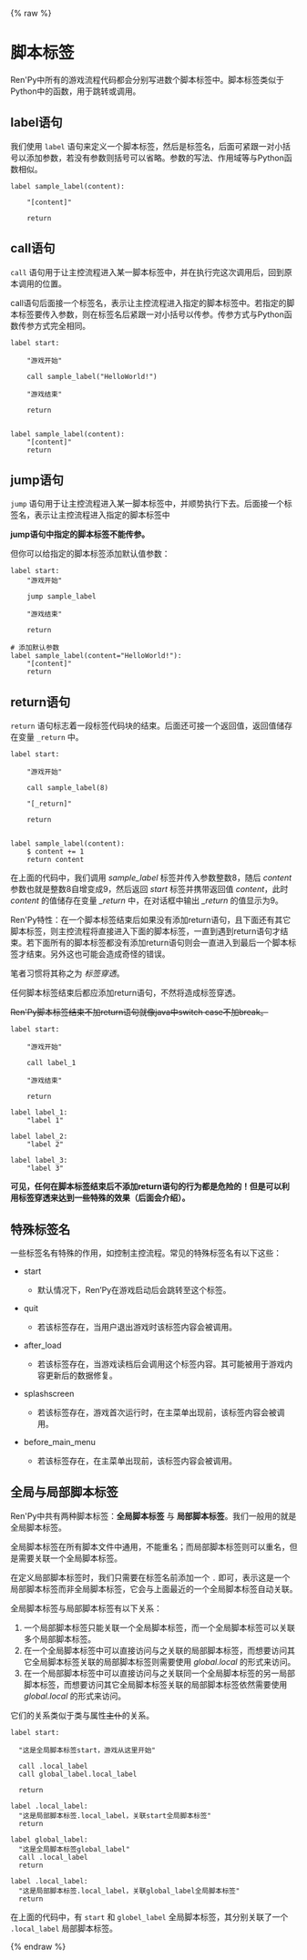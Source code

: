{% raw %}

# 脚本标签

Ren'Py中所有的游戏流程代码都会分别写进数个脚本标签中。脚本标签类似于Python中的函数，用于跳转或调用。

## label语句

我们使用 `label` 语句来定义一个脚本标签，然后是标签名，后面可紧跟一对小括号以添加参数，若没有参数则括号可以省略。参数的写法、作用域等与Python函数相似。

```renpy
label sample_label(content):

    "[content]"

    return
```

## call语句

`call` 语句用于让主控流程进入某一脚本标签中，并在执行完这次调用后，回到原本调用的位置。

 call语句后面接一个标签名，表示让主控流程进入指定的脚本标签中。若指定的脚本标签要传入参数，则在标签名后紧跟一对小括号以传参。传参方式与Python函数传参方式完全相同。

```renpy
label start:

    "游戏开始"

    call sample_label("HelloWorld!")

    "游戏结束"

    return


label sample_label(content):
    "[content]"
    return
```

## jump语句

`jump` 语句用于让主控流程进入某一脚本标签中，并顺势执行下去。后面接一个标签名，表示让主控流程进入指定的脚本标签中

**jump语句中指定的脚本标签不能传参。**

但你可以给指定的脚本标签添加默认值参数：

```renpy
label start:
    "游戏开始"

    jump sample_label

    "游戏结束"

    return

# 添加默认参数
label sample_label(content="HelloWorld!"):
    "[content]"
    return
```

## return语句

`return` 语句标志着一段标签代码块的结束。后面还可接一个返回值，返回值储存在变量 `_return` 中。

```renpy
label start:

    "游戏开始"

    call sample_label(8)

    "[_return]"

    return


label sample_label(content):
    $ content += 1
    return content
```

在上面的代码中，我们调用 *sample_label* 标签并传入参数整数8，随后 *content* 参数也就是整数8自增变成9，然后返回 *start* 标签并携带返回值 *content*，此时 *content* 的值储存在变量 *_return* 中，在对话框中输出 *_return* 的值显示为9。

Ren'Py特性：在一个脚本标签结束后如果没有添加return语句，且下面还有其它脚本标签，则主控流程将直接进入下面的脚本标签，一直到遇到return语句才结束。若下面所有的脚本标签都没有添加return语句则会一直进入到最后一个脚本标签才结束。另外这也可能会造成奇怪的错误。

笔者习惯将其称之为 *标签穿透*。

任何脚本标签结束后都应添加return语句，不然将造成标签穿透。

~~Ren'Py脚本标签结束不加return语句就像java中switch case不加break。~~

```renpy
label start:

    "游戏开始"

    call label_1

    "游戏结束"

    return

label label_1:
    "label 1"

label label_2:
    "label 2"

label label_3:
    "label 3"
```

**可见，任何在脚本标签结束后不添加return语句的行为都是危险的！但是可以利用标签穿透来达到一些特殊的效果（后面会介绍）。**

## 特殊标签名

一些标签名有特殊的作用，如控制主控流程。常见的特殊标签名有以下这些：

- start
  - 默认情况下，Ren’Py在游戏启动后会跳转至这个标签。

- quit
  - 若该标签存在，当用户退出游戏时该标签内容会被调用。

- after_load
  - 若该标签存在，当游戏读档后会调用这个标签内容。其可能被用于游戏内容更新后的数据修复。

- splashscreen
  - 若该标签存在，游戏首次运行时，在主菜单出现前，该标签内容会被调用。

- before_main_menu
  - 若该标签存在，在主菜单出现前，该标签内容会被调用。

## 全局与局部脚本标签

Ren'Py中共有两种脚本标签：**全局脚本标签** 与 **局部脚本标签**。我们一般用的就是全局脚本标签。

全局脚本标签在所有脚本文件中通用，不能重名；而局部脚本标签则可以重名，但是需要关联一个全局脚本标签。

在定义局部脚本标签时，我们只需要在标签名前添加一个 `.` 即可，表示这是一个局部脚本标签而非全局脚本标签，它会与上面最近的一个全局脚本标签自动关联。

全局脚本标签与局部脚本标签有以下关系：

1. 一个局部脚本标签只能关联一个全局脚本标签，而一个全局脚本标签可以关联多个局部脚本标签。
2. 在一个全局脚本标签中可以直接访问与之关联的局部脚本标签，而想要访问其它全局脚本标签关联的局部脚本标签则需要使用 *global.local* 的形式来访问。
3. 在一个局部脚本标签中可以直接访问与之关联同一个全局脚本标签的另一局部脚本标签，而想要访问其它全局脚本标签关联的局部脚本标签依然需要使用 *global.local* 的形式来访问。

它们的关系类似于类与属性~~主仆~~的关系。


```renpy
label start:

  "这是全局脚本标签start，游戏从这里开始"

  call .local_label
  call global_label.local_label

  return

label .local_label:
  "这是局部脚本标签.local_label，关联start全局脚本标签"
  return
  
label global_label:
  "这是全局脚本标签global_label"
  call .local_label
  return
  
label .local_label:
  "这是局部脚本标签.local_label，关联global_label全局脚本标签"
  return
```

在上面的代码中，有 `start` 和 `globel_label` 全局脚本标签，其分别关联了一个 `.local_label` 局部脚本标签。

{% endraw %}
